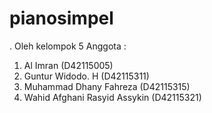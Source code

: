 # pianosimpel
.
Oleh kelompok 5
Anggota :
1. Al Imran (D42115005)
2. Guntur Widodo. H (D42115311)
3. Muhammad Dhany Fahreza (D42115315)
4. Wahid Afghani Rasyid Assykin (D42115321)
